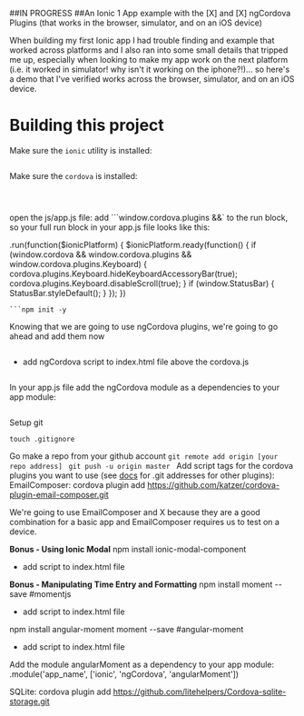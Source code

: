 ##IN PROGRESS
##An Ionic 1 App example with the [X] and [X] ngCordova Plugins
(that works in the browser, simulator, and on an iOS device)

When building my first Ionic app I had trouble finding and example that worked across platforms and I also ran into some small details that tripped me up, especially when looking to make my app work on the next platform (i.e. it worked in simulator! why isn't it working on the iphone?!)... so here's a demo that I've verified works across the browser, simulator, and on an iOS device.


Building this project
=====================

Make sure the `ionic` utility is installed:

```$ npm install -g ionic
```

Make sure the `cordova` is installed:
```npm install -g cordova OR check version (cordova -v)
```
```ionic start [app_name] [ionic starter type: blank, tabs, or sidemenu]
```
```cd [app_name]
```
open the js/app.js file:
add ```window.cordova.plugins &&` to the run block, so your full run block in your app.js file looks like this:

.run(function($ionicPlatform) {
  $ionicPlatform.ready(function() {
    if (window.cordova && window.cordova.plugins && window.cordova.plugins.Keyboard) {
      cordova.plugins.Keyboard.hideKeyboardAccessoryBar(true);
      cordova.plugins.Keyboard.disableScroll(true);
    }
    if (window.StatusBar) {
      StatusBar.styleDefault();
    }
  });
})
```
```npm init -y
```


Knowing that we are going to use ngCordova plugins, we're going to go ahead and add them now
```bower install ngCordova
```
+ add ngCordova script to index.html file above the cordova.js
```<script src="lib/ngCordova/dist/ng-cordova.js"></script>
```

In your app.js file add the ngCordova module as a dependencies to your app module:

```.module('app_name', ['ionic', 'ngCordova'])
```
Setup git
```git init
touch .gitignore
```
Go make a repo from your github account
``git remote add origin [your repo address]
``
``git push -u origin master
``
Add script tags for the cordova plugins you want to use (see [docs]() for .git addresses for other plugins):
EmailComposer: cordova plugin add https://github.com/katzer/cordova-plugin-email-composer.git


We're going to use EmailComposer and X because they are a good combination for a basic app and EmailComposer requires us to test on a device.


**Bonus - Using Ionic Modal**
npm install ionic-modal-component
+ add script to index.html file
<script src="dist/ionic-modal-component.js"></script>


**Bonus - Manipulating Time Entry and Formatting**
npm install moment --save #momentjs
+ add script to index.html file
<script src="https://cdnjs.cloudflare.com/ajax/libs/moment.js/2.9.0/moment.min.js"></script>

npm install angular-moment moment --save #angular-moment
+ add script to index.html file
<script src="http://cdnjs.cloudflare.com/ajax/libs/angular-moment/0.9.0/angular-moment.min.js"></script>

Add the module angularMoment as a dependency to your app module:
.module('app_name', ['ionic', 'ngCordova', 'angularMoment'])

<script src="components/moment/moment.js"></script>
<script src="components/angular-moment/angular-moment.js"></script>

SQLite: cordova plugin add https://github.com/litehelpers/Cordova-sqlite-storage.git
